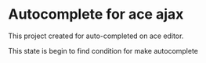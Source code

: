 Autocomplete for ace ajax
====================

This project created for auto-completed on ace editor.

This state is begin to find condition for make autocomplete
